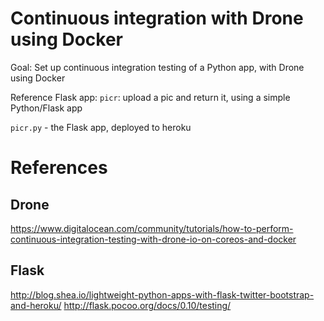 Continuous integration with Drone using Docker
===============================================================================
Goal: Set up continuous integration testing of a Python app, with Drone using Docker

Reference Flask app: `picr`: upload a pic and return it, using a simple Python/Flask app

`picr.py` - the Flask app, deployed to heroku




References
===============================================================================

## Drone
https://www.digitalocean.com/community/tutorials/how-to-perform-continuous-integration-testing-with-drone-io-on-coreos-and-docker

## Flask
http://blog.shea.io/lightweight-python-apps-with-flask-twitter-bootstrap-and-heroku/
http://flask.pocoo.org/docs/0.10/testing/


